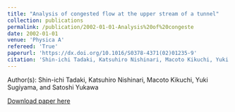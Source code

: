 ```yaml
---
title: "Analysis of congested flow at the upper stream of a tunnel"
collection: publications
permalink: /publication/2002-01-01-Analysis%20of%20congeste
date: 2002-01-01
venue: 'Physica A'
refereed: 'True'
paperurl: 'https://dx.doi.org/10.1016/S0378-4371(02)01235-9'
citation: 'Shin-ichi Tadaki, Katsuhiro Nishinari, Macoto Kikuchi, Yuki Sugiyama, and Satoshi Yukawa, Analysis of congested flow at the upper stream of a tunnel, Physica A, <b>315</b>, 156-162, (2002)'
---
```


Author(s): Shin-ichi Tadaki, Katsuhiro Nishinari, Macoto Kikuchi, Yuki Sugiyama, and Satoshi Yukawa


<a href='https://dx.doi.org/10.1016/S0378-4371(02)01235-9'>Download paper here</a>
